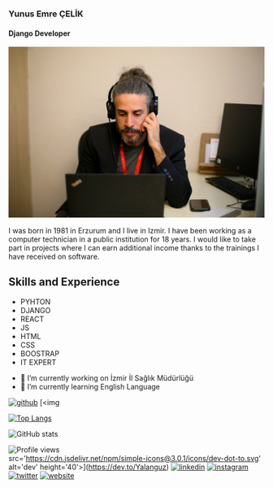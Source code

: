 ###  Yunus Emre ÇELİK
#### Django Developer
![Django Developer](https://github.com/Yalanguz/yalanguz.github.io/blob/main/img/prfl2.JPG?raw=true)

I was born in 1981 in Erzurum and I live in Izmir. I have been working as a computer technician in a public institution for 18 years. I would like to take part in projects where I can earn additional income thanks to the trainings I have received on software.

## Skills and Experience

* PYHTON
* DJANGO
* REACT
* JS
* HTML
* CSS
* BOOSTRAP
* IT EXPERT



- 🔭 I’m currently working on İzmir İl Sağlık Müdürlüğü 
- 🌱 I’m currently learning English Language 


[<img src='https://cdn.jsdelivr.net/npm/simple-icons@3.0.1/icons/github.svg' alt='github' height='40'>](https://github.com/Yalanguz)  [<img 

[![Top Langs](https://github-readme-stats.vercel.app/api/top-langs/?username=Yalanguz)](https://github.com/anuraghazra/github-readme-stats)

![GitHub stats](https://github-readme-stats.vercel.app/api?username=Yalanguz&show_icons=true&count_private=true)  

![Profile views](https://gpvc.arturio.dev/Yalanguz)  
                                                                                                                                            src='https://cdn.jsdelivr.net/npm/simple-icons@3.0.1/icons/dev-dot-to.svg' alt='dev' height='40'>](https://dev.to/Yalanguz)  [<img src='https://cdn.jsdelivr.net/npm/simple-icons@3.0.1/icons/linkedin.svg' alt='linkedin' height='40'>](https://www.linkedin.com/in/https://www.linkedin.com/in/yunusemrece/)  [<img src='https://cdn.jsdelivr.net/npm/simple-icons@3.0.1/icons/instagram.svg' alt='instagram' height='40'>](https://www.instagram.com/y.emre.ce/)  [<img src='https://cdn.jsdelivr.net/npm/simple-icons@3.0.1/icons/twitter.svg' alt='twitter' height='40'>](https://twitter.com/masalx)  [<img src='https://cdn.jsdelivr.net/npm/simple-icons@3.0.1/icons/icloud.svg' alt='website' height='40'>](https://yalanguz.github.io/)  
